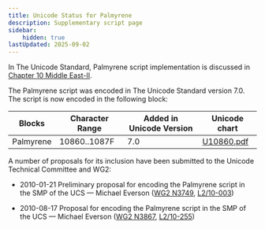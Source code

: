 ```yaml
---
title: Unicode Status for Palmyrene
description: Supplementary script page
sidebar:
    hidden: true
lastUpdated: 2025-09-02
---
```


In The Unicode Standard, Palmyrene script implementation is discussed in [Chapter 10 Middle East-II](http://www.unicode.org/versions/latest/ch10.pdf).

[comment]: # (end of intro)

[comment]: # (start of blocks)

The Palmyrene script was encoded in The Unicode Standard version 7.0. The script is now encoded in the following block:

| Blocks | Character Range | Added in Unicode Version | Unicode chart |
| ------ | --------------- | ------------------------ | ------------- |
| Palmyrene  | 10860..1087F | 7.0 | [U10860.pdf](http://www.unicode.org/charts/PDF/U10860.pdf) |

[comment]: # (end of blocks)

[comment]: # (start of chars)



[comment]: # (end of chars)

[comment]: # (start of rest)

A number of proposals for its inclusion have been submitted to the Unicode Technical Committee and WG2:

- 2010-01-21 Preliminary proposal for encoding the Palmyrene script in the SMP of the UCS — Michael Everson ([WG2 N3749](https://www.unicode.org/wg2/docs/n3749.pdf), [L2/10-003](http://www.unicode.org/cgi-bin/GetMatchingDocs.pl?L2/10-003))

- 2010-08-17 Proposal for encoding the Palmyrene script in the SMP of the UCS — Michael Everson ([WG2 N3867](https://www.unicode.org/wg2/docs/n3867.pdf), [L2/10-255](http://www.unicode.org/cgi-bin/GetMatchingDocs.pl?L2/10-255))
